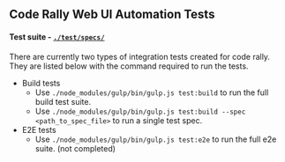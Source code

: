 ## Code Rally Web UI Automation Tests

#### Test suite - [`./test/specs/`](https://github.com/ssh24/coderally-web/tree/master/test/specs/)
There are currently two types of integration tests created for code rally. They are listed below with the command required to run the tests.
- Build tests
  - Use `./node_modules/gulp/bin/gulp.js test:build` to run the full build test suite.
  - Use `./node_modules/gulp/bin/gulp.js test:build --spec <path_to_spec_file>` to run a single test spec.
- E2E tests
  - Use `./node_modules/gulp/bin/gulp.js test:e2e` to run the full e2e suite. (not completed)
